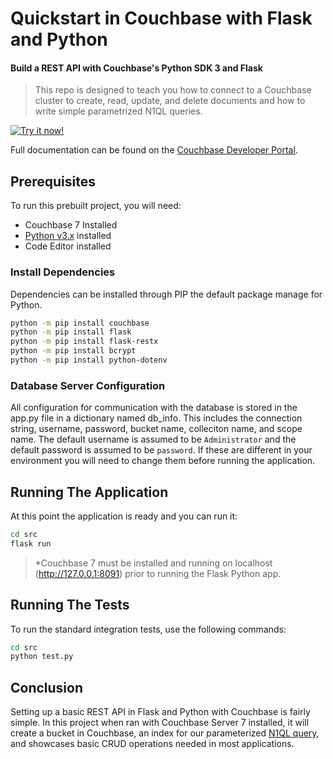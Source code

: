 # Quickstart in Couchbase with Flask and Python
#### Build a REST API with Couchbase's Python SDK 3 and Flask 

> This repo is designed to teach you how to connect to a Couchbase cluster to create, read, update, and delete documents and how to write simple parametrized N1QL queries.

[![Try it now!](https://da-demo-images.s3.amazonaws.com/runItNow_outline.png?couchbase-example=python-flaskquickstart-repo&source=github)](https://gitpod.io/#https://github.com/couchbase-examples/python-quickstart)

Full documentation can be found on the [Couchbase Developer Portal](https://developer.couchbase.com/tutorial-quickstart-flask-python/).

## Prerequisites
To run this prebuilt project, you will need:

- Couchbase 7 Installed
- [Python v3.x](https://www.python.org/downloads/) installed 
- Code Editor installed

### Install Dependencies 
Dependencies can be installed through PIP the default package manage for Python.

```sh
python -m pip install couchbase
python -m pip install flask
python -m pip install flask-restx
python -m pip install bcrypt
python -m pip install python-dotenv
```

### Database Server Configuration

All configuration for communication with the database is stored in the app.py file in a dictionary named db_info.  This includes the connection string, username, password, bucket name, colleciton name, and scope name.  The default username is assumed to be `Administrator` and the default password is assumed to be `password`.  If these are different in your environment you will need to change them before running the application.

## Running The Application

At this point the application is ready and you can run it:

```sh
cd src
flask run 
```

> *Couchbase 7 must be installed and running on localhost (http://127.0.0.1:8091) prior to running the Flask Python app.  

## Running The Tests

To run the standard integration tests, use the following commands:

```sh
cd src 
python test.py
```

## Conclusion

Setting up a basic REST API in Flask and Python with Couchbase is fairly simple.  In this project when ran with Couchbase Server 7 installed, it will create a bucket in Couchbase, an index for our parameterized [N1QL query](https://docs.couchbase.com/python-sdk/current/howtos/n1ql-queries-with-sdk.html), and showcases basic CRUD operations needed in most applications.
